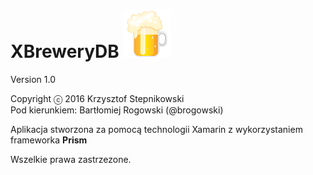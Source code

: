 # XBreweryDB ![alt tag](https://github.com/krzysztofstepnikowski/BreweryDB/blob/master/app/src/main/res/drawable-hdpi/icon_beer.png)
Version 1.0

Copyright ⓒ 2016
Krzysztof Stepnikowski <br />
Pod kierunkiem: Bartłomiej Rogowski (@brogowski)


Aplikacja stworzona za pomocą technologii Xamarin z wykorzystaniem frameworka <b> Prism </b>

Wszelkie prawa zastrzezone.

